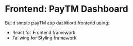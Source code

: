 # Frontend: PayTM Dashboard

Build simple payTM app dashbord frontend using:

- React for Frontend framework
- Tailwing for Styling framework